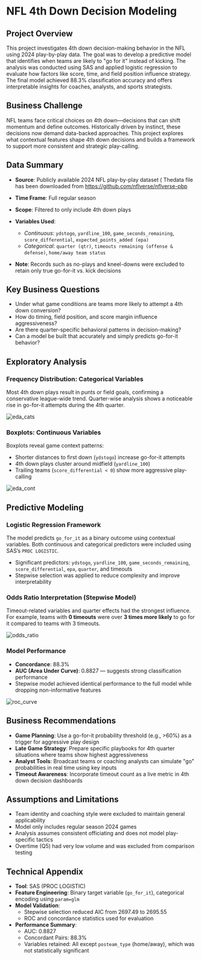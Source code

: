 # NFL 4th Down Decision Modeling

## Project Overview
This project investigates 4th down decision-making behavior in the NFL using 2024 play-by-play data. The goal was to develop a predictive model that identifies when teams are likely to "go for it" instead of kicking. The analysis was conducted using SAS and applied logistic regression to evaluate how factors like score, time, and field position influence strategy. The final model achieved 88.3% classification accuracy and offers interpretable insights for coaches, analysts, and sports strategists.

## Business Challenge
NFL teams face critical choices on 4th down—decisions that can shift momentum and define outcomes. Historically driven by instinct, these decisions now demand data-backed approaches. This project explores what contextual features shape 4th down decisions and builds a framework to support more consistent and strategic play-calling.

## Data Summary
- **Source**: Publicly available 2024 NFL play-by-play dataset ( Thedata file has been downloaded from [https://github.com/nflverse/nflverse-pbp ](url)

- **Time Frame**: Full regular season
- **Scope**: Filtered to only include 4th down plays
- **Variables Used**:
  - *Continuous*: `ydstogo`, `yardline_100`, `game_seconds_remaining`, `score_differential`, `expected_points_added (epa)`
  - *Categorical*: `quarter (qtr)`, `timeouts remaining (offense & defense)`, `home/away team status`
- **Note**: Records such as no-plays and kneel-downs were excluded to retain only true go-for-it vs. kick decisions

## Key Business Questions
- Under what game conditions are teams more likely to attempt a 4th down conversion?
- How do timing, field position, and score margin influence aggressiveness?
- Are there quarter-specific behavioral patterns in decision-making?
- Can a model be built that accurately and simply predicts go-for-it behavior?

## Exploratory Analysis

### Frequency Distribution: Categorical Variables
Most 4th down plays result in punts or field goals, confirming a conservative league-wide trend. Quarter-wise analysis shows a noticeable rise in go-for-it attempts during the 4th quarter.

![eda_cats](https://github.com/user-attachments/assets/1ac6ed06-52ea-4178-a78a-37c94c832803)

### Boxplots: Continuous Variables
Boxplots reveal game context patterns:
- Shorter distances to first down (`ydstogo`) increase go-for-it attempts
- 4th down plays cluster around midfield (`yardline_100`)
- Trailing teams (`score_differential < 0`) show more aggressive play-calling

![eda_cont](https://github.com/user-attachments/assets/366e3b96-f3a4-4a45-9ddf-ae6b624342fc)

## Predictive Modeling

### Logistic Regression Framework
The model predicts `go_for_it` as a binary outcome using contextual variables. Both continuous and categorical predictors were included using SAS’s `PROC LOGISTIC`.

- Significant predictors: `ydstogo`, `yardline_100`, `game_seconds_remaining`, `score_differential`, `epa`, `quarter`, and timeouts
- Stepwise selection was applied to reduce complexity and improve interpretability

### Odds Ratio Interpretation (Stepwise Model)
Timeout-related variables and quarter effects had the strongest influence. For example, teams with **0 timeouts** were over **3 times more likely** to go for it compared to teams with 3 timeouts.

![odds_ratio](https://github.com/user-attachments/assets/46637b6d-21c3-4485-affe-1e20c20db557)

### Model Performance
- **Concordance**: 88.3%
- **AUC (Area Under Curve)**: 0.8827 — suggests strong classification performance
- Stepwise model achieved identical performance to the full model while dropping non-informative features

![roc_curve](https://github.com/user-attachments/assets/8ca953a9-d739-48d9-9cf0-49d4c6374b04)

## Business Recommendations
- **Game Planning**: Use a go-for-it probability threshold (e.g., >60%) as a trigger for aggressive play design
- **Late Game Strategy**: Prepare specific playbooks for 4th quarter situations where teams show highest aggressiveness
- **Analyst Tools**: Broadcast teams or coaching analysts can simulate "go" probabilities in real time using key inputs
- **Timeout Awareness**: Incorporate timeout count as a live metric in 4th down decision dashboards

## Assumptions and Limitations
- Team identity and coaching style were excluded to maintain general applicability
- Model only includes regular season 2024 games
- Analysis assumes consistent officiating and does not model play-specific tactics
- Overtime (Q5) had very low volume and was excluded from comparison testing

## Technical Appendix
- **Tool**: SAS (PROC LOGISTIC)
- **Feature Engineering**: Binary target variable (`go_for_it`), categorical encoding using `param=glm`
- **Model Validation**:
  - Stepwise selection reduced AIC from 2697.49 to 2695.55
  - ROC and concordance statistics used for evaluation
- **Performance Summary**:
  - AUC: 0.8827
  - Concordant Pairs: 88.3%
  - Variables retained: All except `posteam_type` (home/away), which was not statistically significant



